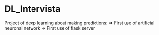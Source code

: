 # DL_Intervista

Project of deep learning about making predictions:
=> First use of artificial neuronal network
=> First use of flask server
